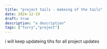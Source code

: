 ```yaml
---
title: "project tails - makeing of the tails"
date: 2024-12-19
draft: true
description: "a description"
tags: ["furry","project"]
---
```

i will keep updateing tihs for all project updates